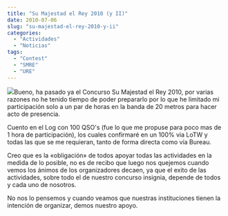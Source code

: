 ```yaml
---
title: "Su Majestad el Rey 2010 (y II)"
date: 2010-07-06
slug: "su-majestad-el-rey-2010-y-ii"
categories:
  - "Actividades"
  - "Noticias"
tags:
  - "Contest"
  - "SMRE"
  - "URE"
---
```


![](http://eb1tr.info/wp-content/uploads/2010/06/logo-ure-167x300.png)Bueno, ha pasado ya el Concurso Su Majestad el Rey 2010, por varias razones no he tenido tiempo de poder prepararlo por lo que he limitado mi participación solo a un par de horas en la banda de 20 metros para hacer acto de presencia.

Cuento en el Log con 100 QSO's (fue lo que me propuse para poco mas de 1 hora de participación), los cuales confirmaré en un 100% via LoTW y todas las que se me requieran, tanto de forma directa como vía Bureau.

Creo que es la «obligación» de todos apoyar todas las actividades en la medida de lo posible, no es de recibo que luego nos quejemos cuando vemos los ánimos de los organizadores decaen, ya que el exito de las actividades, sobre todo el de nuestro concurso insignia, depende de todos y cada uno de nosotros.

No nos lo pensemos y cuando veamos que nuestras instituciones tienen la intención de organizar, demos nuestro apoyo.
